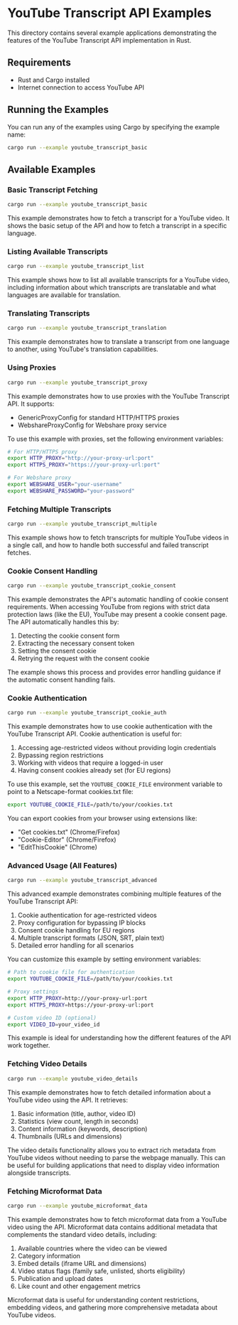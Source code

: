 # YouTube Transcript API Examples

This directory contains several example applications demonstrating the features of the YouTube Transcript API implementation in Rust.

## Requirements

- Rust and Cargo installed
- Internet connection to access YouTube API

## Running the Examples

You can run any of the examples using Cargo by specifying the example name:

```bash
cargo run --example youtube_transcript_basic
```

## Available Examples

### Basic Transcript Fetching

```bash
cargo run --example youtube_transcript_basic
```

This example demonstrates how to fetch a transcript for a YouTube video. It shows the basic setup of the API and how to fetch a transcript in a specific language.

### Listing Available Transcripts

```bash
cargo run --example youtube_transcript_list
```

This example shows how to list all available transcripts for a YouTube video, including information about which transcripts are translatable and what languages are available for translation.

### Translating Transcripts

```bash
cargo run --example youtube_transcript_translation
```

This example demonstrates how to translate a transcript from one language to another, using YouTube's translation capabilities.

### Using Proxies

```bash
cargo run --example youtube_transcript_proxy
```

This example demonstrates how to use proxies with the YouTube Transcript API. It supports:

- GenericProxyConfig for standard HTTP/HTTPS proxies
- WebshareProxyConfig for Webshare proxy service

To use this example with proxies, set the following environment variables:

```bash
# For HTTP/HTTPS proxy
export HTTP_PROXY="http://your-proxy-url:port"
export HTTPS_PROXY="https://your-proxy-url:port"

# For Webshare proxy
export WEBSHARE_USER="your-username"
export WEBSHARE_PASSWORD="your-password"
```

### Fetching Multiple Transcripts

```bash
cargo run --example youtube_transcript_multiple
```

This example shows how to fetch transcripts for multiple YouTube videos in a single call, and how to handle both successful and failed transcript fetches.

### Cookie Consent Handling

```bash
cargo run --example youtube_transcript_cookie_consent
```

This example demonstrates the API's automatic handling of cookie consent requirements. When accessing YouTube from regions with strict data protection laws (like the EU), YouTube may present a cookie consent page. The API automatically handles this by:

1. Detecting the cookie consent form
2. Extracting the necessary consent token
3. Setting the consent cookie
4. Retrying the request with the consent cookie

The example shows this process and provides error handling guidance if the automatic consent handling fails.

### Cookie Authentication

```bash
cargo run --example youtube_transcript_cookie_auth
```

This example demonstrates how to use cookie authentication with the YouTube Transcript API. Cookie authentication is useful for:

1. Accessing age-restricted videos without providing login credentials
2. Bypassing region restrictions
3. Working with videos that require a logged-in user
4. Having consent cookies already set (for EU regions)

To use this example, set the `YOUTUBE_COOKIE_FILE` environment variable to point to a Netscape-format cookies.txt file:

```bash
export YOUTUBE_COOKIE_FILE=/path/to/your/cookies.txt
```

You can export cookies from your browser using extensions like:
- "Get cookies.txt" (Chrome/Firefox)
- "Cookie-Editor" (Chrome/Firefox)
- "EditThisCookie" (Chrome)

### Advanced Usage (All Features)

```bash
cargo run --example youtube_transcript_advanced
```

This advanced example demonstrates combining multiple features of the YouTube Transcript API:

1. Cookie authentication for age-restricted videos
2. Proxy configuration for bypassing IP blocks
3. Consent cookie handling for EU regions
4. Multiple transcript formats (JSON, SRT, plain text)
5. Detailed error handling for all scenarios

You can customize this example by setting environment variables:

```bash
# Path to cookie file for authentication
export YOUTUBE_COOKIE_FILE=/path/to/your/cookies.txt

# Proxy settings
export HTTP_PROXY=http://your-proxy-url:port
export HTTPS_PROXY=https://your-proxy-url:port

# Custom video ID (optional)
export VIDEO_ID=your_video_id
```

This example is ideal for understanding how the different features of the API work together.

### Fetching Video Details

```bash
cargo run --example youtube_video_details
```

This example demonstrates how to fetch detailed information about a YouTube video using the API. It retrieves:

1. Basic information (title, author, video ID)
2. Statistics (view count, length in seconds)
3. Content information (keywords, description) 
4. Thumbnails (URLs and dimensions)

The video details functionality allows you to extract rich metadata from YouTube videos without needing to parse the webpage manually. This can be useful for building applications that need to display video information alongside transcripts.

### Fetching Microformat Data

```bash
cargo run --example youtube_microformat_data
```

This example demonstrates how to fetch microformat data from a YouTube video using the API. Microformat data contains additional metadata that complements the standard video details, including:

1. Available countries where the video can be viewed
2. Category information
3. Embed details (iframe URL and dimensions)
4. Video status flags (family safe, unlisted, shorts eligibility)
5. Publication and upload dates
6. Like count and other engagement metrics

Microformat data is useful for understanding content restrictions, embedding videos, and gathering more comprehensive metadata about YouTube videos. 